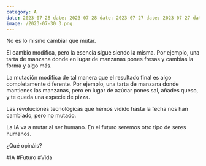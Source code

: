 ```yaml
--- 
category: A 
date: 2023-07-28 date: 2023-07-28 date: 2023-07-27 date: 2023-07-27 date: 2023-07-26 date: 2023-07-26 date: 2023-07-25 date: 2023-07-25 date: 2023-07-24 date: 2023-07-24 date: 2023-07-21 date: 2023-07-21 date: 2023-07-20 date: 2023-07-20 date: 2023-07-19 date: 2023-07-19 date: 2023-07-18 date: 2023-07-18 date: 2023-07-17 date: 2023-07-17 date: 2023-07-14 date: 2023-07-14 date: 2023-07-13 date: 2023-07-13 date: 2023-07-12 
image: /2023-07-30_3.png 
--- 
```


No es lo mismo cambiar que mutar. 

El cambio modifica, pero la esencia sigue siendo la misma. Por ejemplo, una tarta de manzana donde en lugar de manzanas pones fresas y cambias la forma y algo más.  

La mutación modifica de tal manera que el resultado final es algo completamente diferente. Por ejemplo, una tarta de manzana donde mantienes las manzanas, pero en lugar de azúcar pones sal, añades queso, y te queda una especie de pizza. 

Las revoluciones tecnológicas que hemos vidido hasta la fecha nos han cambiado, pero no mutado.

La IA va a mutar al ser humano. En el futuro seremos otro tipo de seres humanos. 

¿Qué opináis?

#IA #Futuro #Vida